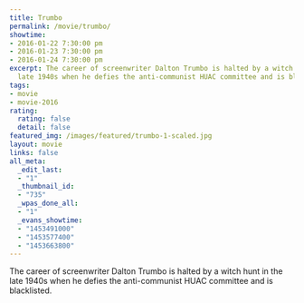 ```yaml
---
title: Trumbo
permalink: /movie/trumbo/
showtime:
- 2016-01-22 7:30:00 pm
- 2016-01-23 7:30:00 pm
- 2016-01-24 7:30:00 pm
excerpt: The career of screenwriter Dalton Trumbo is halted by a witch hunt in the
  late 1940s when he defies the anti-communist HUAC committee and is blacklisted.
tags:
- movie
- movie-2016
rating:
  rating: false
  detail: false
featured_img: /images/featured/trumbo-1-scaled.jpg
layout: movie
links: false
all_meta:
  _edit_last:
  - "1"
  _thumbnail_id:
  - "735"
  _wpas_done_all:
  - "1"
  _evans_showtime:
  - "1453491000"
  - "1453577400"
  - "1453663800"
---
```


The career of screenwriter Dalton Trumbo is halted by a witch hunt in the late 1940s when he defies the anti-communist HUAC committee and is blacklisted.
